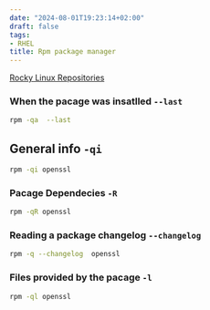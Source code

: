 ```yaml
---
date: "2024-08-01T19:23:14+02:00"
draft: false
tags:
- RHEL
title: Rpm package manager
---
```


[Rocky Linux
Repositories](https://wiki.rockylinux.org/rocky/repo/#community-approved-repositories)

### When the pacage was insatlled `--last`

``` bash
rpm -qa  --last
```

## General info `-qi`

``` bash
rpm -qi openssl
```

### Pacage Dependecies `-R`

``` bash
rpm -qR openssl
```

### Reading a package changelog `--changelog`

``` bash
rpm -q --changelog  openssl
```

### Files provided by the pacage `-l`

``` bash
rpm -ql openssl
```
